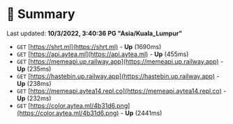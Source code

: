# 📖 Summary
Last updated: **10/3/2022, 3:40:36 PG "Asia/Kuala_Lumpur"**

- `GET` [https://shrt.ml](https://shrt.ml) - **Up** (1690ms)
- `GET` [https://api.aytea.ml](https://api.aytea.ml) - **Up** (455ms)
- `GET` [https://memeapi.up.railway.app](https://memeapi.up.railway.app) - **Up** (235ms)
- `GET` [https://hastebin.up.railway.app](https://hastebin.up.railway.app) - **Up** (238ms)
- `GET` [https://memeapi.aytea14.repl.co](https://memeapi.aytea14.repl.co) - **Up** (232ms)
- `GET` [https://color.aytea.ml/4b31d6.png](https://color.aytea.ml/4b31d6.png) - **Up** (2441ms)
